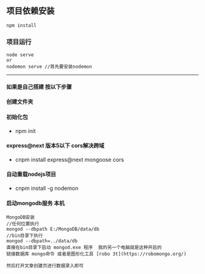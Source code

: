 
## 项目依赖安装
```
npm install
```

### 项目运行
```
node serve
or
nodemon serve //首先要安装nodemon
```
----
#### 如果是自己搭建 按以下步骤
#### 创建文件夹
#### 初始化包
+ npm init
#### express@next 版本5以下  cors解决跨域

+ cnpm install express@next mongoose cors

#### 自动重载nodejs项目

+ cnpm install -g  nodemon
  

#### 启动mongodb服务   本机
```
MongoDB安装
//任何位置执行
mongod --dbpath E:/MongoDB/data/db
//bin目录下执行
mongod --dbpath=../data/db
直接在bin目录下启动 mongod.exe 程序  我的另一个电脑就是这种开启的
链接数据库 mongo命令 或者是图形化工具 [robo 3t](https://robomongo.org/)

然后打开文章创建页进行数据录入即可 
```

